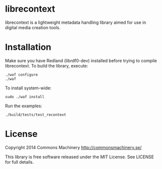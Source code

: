 librecontext
============

librecontext is a lightweight metadata handling library aimed for use
in digital media creation tools.

Installation
============

Make sure you have Redland (librdf0-dev) installed before trying to
compile librecontext. To build the library, execute:

    ./waf configure
    ./waf

To install system-wide:

    sudo ./waf install

Run the examples:

    ./build/tests/test_recontext

License
=======

Copyright 2014 Commons Machinery http://commonsmachinery.se/

This library is free software released under the MIT License. See LICENSE
for full details.
